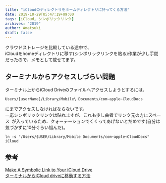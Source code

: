 ```yaml
---
title: "iCloudのディレクトリをホームディレクトリに持ってくる方法"
date: 2019-10-29T05:47:19+09:00
tags: [iCloud, シンボリックリンク]
archives: "2019"
author: Amatsuki
draft: false
---
```

クラウドストレージを比較している途中で、  
iCloudをhomeディレクトリに移す(シンボリックリンクを貼る)作業が少し手間だったので、メモとして載せてます。

## ターミナルからアクセスしづらい問題
ターミナル上からiCloud Driveのファイルへアクセスしようとするには、  
```
Users/[userName]/Library/Mobile\ Documents/com~apple~CloudDocs
```  
にまでアクセスしなければならないです。  
一応シンボリックリンクは貼れますが、これも少し曲者でリンク元の方にスペース` `が入っているため、クォーテーションでくくってあげないとだめです(自分は気づかずに10分ぐらい悩んだ)。  
```
ln -s "/Users/$USER/Library/Mobile Documents/com~apple~CloudDocs" iCloud
```

## 参考
[Make A Symbolic Link to Your iCloud Drive](https://levlaz.org/make-a-symbolic-link-to-your-icloud-drive/)  
[ターミナルからiCloud driveに移動する方法](https://qiita.com/mom0tomo/items/aba245bcd4ce07e9a48f)